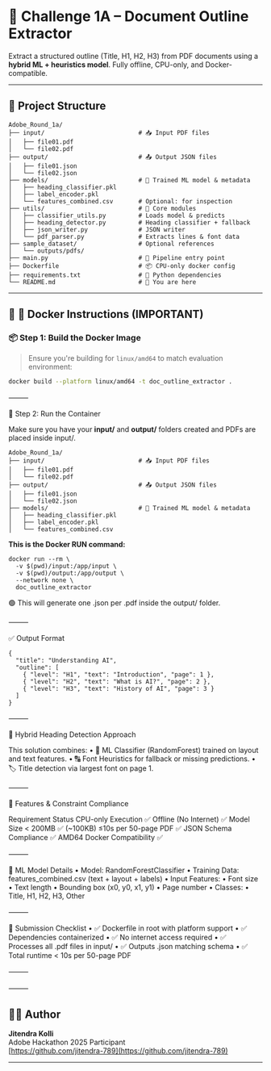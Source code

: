 # 🧠 Challenge 1A – Document Outline Extractor

Extract a structured outline (Title, H1, H2, H3) from PDF documents using a **hybrid ML + heuristics model**. Fully offline, CPU-only, and Docker-compatible.

---

## 📁 Project Structure
```
Adobe_Round_1a/
├── input/                          # 📥 Input PDF files
│   ├── file01.pdf
│   └── file02.pdf
├── output/                         # 📤 Output JSON files
│   ├── file01.json
│   └── file02.json
├── models/                         # 🤖 Trained ML model & metadata
│   ├── heading_classifier.pkl
│   ├── label_encoder.pkl
│   └── features_combined.csv       # Optional: for inspection
├── utils/                          # 🔧 Core modules
│   ├── classifier_utils.py         # Loads model & predicts
│   ├── heading_detector.py         # Heading classifier + fallback
│   ├── json_writer.py              # JSON writer
│   └── pdf_parser.py               # Extracts lines & font data
├── sample_dataset/                 # Optional references
│   └── outputs/pdfs/
├── main.py                         # 🚀 Pipeline entry point
├── Dockerfile                      # 📦 CPU-only docker config
├── requirements.txt                # 🧰 Python dependencies
└── README.md                       # 📘 You are here
```
---

## 🐳 🔧 Docker Instructions (IMPORTANT)

### 📦 Step 1: Build the Docker Image

> Ensure you're building for `linux/amd64` to match evaluation environment:

```bash
docker build --platform linux/amd64 -t doc_outline_extractor .
```

⸻

🚀 Step 2: Run the Container

Make sure you have your **input/** and **output/** folders created and PDFs are placed inside input/.
```
Adobe_Round_1a/
├── input/                          # 📥 Input PDF files
│   ├── file01.pdf
│   └── file02.pdf
├── output/                         # 📤 Output JSON files
│   ├── file01.json
│   └── file02.json
├── models/                         # 🤖 Trained ML model & metadata
│   ├── heading_classifier.pkl
│   ├── label_encoder.pkl
│   └── features_combined.csv 
```

**This is the Docker RUN command:**


```
docker run --rm \
  -v $(pwd)/input:/app/input \
  -v $(pwd)/output:/app/output \
  --network none \
  doc_outline_extractor
```
🟢 This will generate one .json per .pdf inside the output/ folder.

⸻

✅ Output Format
```
{
  "title": "Understanding AI",
  "outline": [
    { "level": "H1", "text": "Introduction", "page": 1 },
    { "level": "H2", "text": "What is AI?", "page": 2 },
    { "level": "H3", "text": "History of AI", "page": 3 }
  ]
}
```

⸻

🧠 Hybrid Heading Detection Approach

This solution combines:
	•	🤖 ML Classifier (RandomForest) trained on layout and text features.
	•	🔠 Font Heuristics for fallback or missing predictions.
	•	🏷️ Title detection via largest font on page 1.

⸻

🎯 Features & Constraint Compliance

Requirement	Status
CPU-only Execution	✅
Offline (No Internet)	✅
Model Size < 200MB	✅ (~100KB)
≤10s per 50-page PDF	✅
JSON Schema Compliance	✅
AMD64 Docker Compatibility	✅


⸻

🧪 ML Model Details
	•	Model: RandomForestClassifier
	•	Training Data: features_combined.csv (text + layout + labels)
	•	Input Features:
	•	Font size
	•	Text length
	•	Bounding box (x0, y0, x1, y1)
	•	Page number
	•	Classes:
	•	Title, H1, H2, H3, Other

⸻

📌 Submission Checklist
	•	✅ Dockerfile in root with platform support
	•	✅ Dependencies containerized
	•	✅ No internet access required
	•	✅ Processes all .pdf files in input/
	•	✅ Outputs .json matching schema
	•	✅ Total runtime < 10s per 50-page PDF

⸻

⸻
## 👨‍💻 Author

**Jitendra Kolli**  
Adobe Hackathon 2025 Participant  
[https://github.com/jitendra-789](https://github.com/jitendra-789)

---
